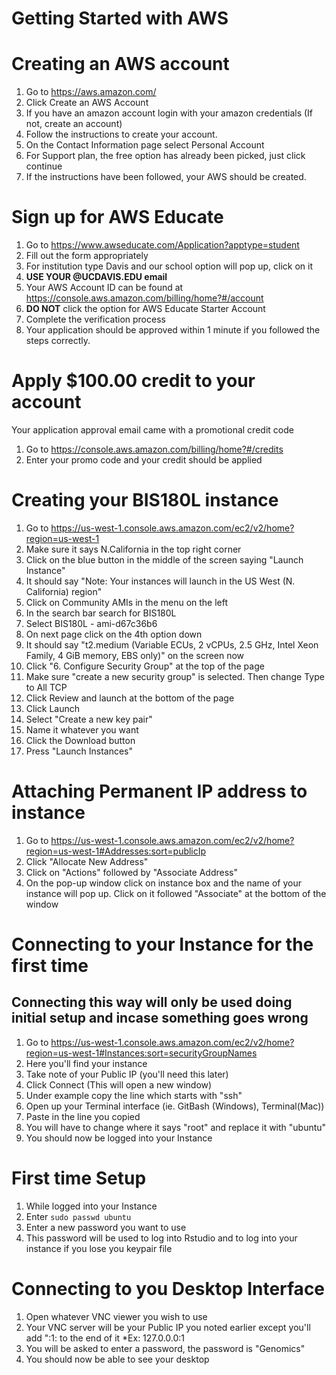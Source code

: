 # Getting Started with AWS
 
 
# Creating an AWS account

1. Go to https://aws.amazon.com/
2. Click Create an AWS Account
3. If you have an amazon account login with your amazon credentials (If not, create an account)
  1. Follow the instructions to create your account.
  2. On the Contact Information page select Personal Account
  3. For Support plan, the free option has already been picked, just click continue
4. If the instructions have been followed, your AWS should be created.

# Sign up for AWS Educate

1. Go to https://www.awseducate.com/Application?apptype=student
2. Fill out the form appropriately
  1. For institution type Davis and our school option will pop up, click on it
  2. __USE YOUR @UCDAVIS.EDU email__
  3. Your AWS Account ID can be found at https://console.aws.amazon.com/billing/home?#/account
  4. __DO NOT__ click the option for AWS Educate Starter Account
3. Complete the verification process
4. Your application should be approved within 1 minute if you followed the steps correctly.

# Apply $100.00 credit to your account

Your application approval email came with a promotional credit code

1. Go to https://console.aws.amazon.com/billing/home?#/credits
2. Enter your promo code and your credit should be applied

# Creating your BIS180L instance

1. Go to https://us-west-1.console.aws.amazon.com/ec2/v2/home?region=us-west-1
  1. Make sure it says N.California in the top right corner
2. Click on the blue button in the middle of the screen saying "Launch Instance"
  1. It should say "Note: Your instances will launch in the US West (N. California) region"
3. Click on Community AMIs in the menu on the left
4. In the search bar search for BIS180L
5. Select BIS180L - ami-d67c36b6
6. On next page click on the 4th option down 
  1. It should say "t2.medium (Variable ECUs, 2 vCPUs, 2.5 GHz, Intel Xeon Family, 4 GiB memory, EBS only)" on the screen now
7. Click "6. Configure Security Group" at the top of the page
8. Make sure "create a new security group" is selected. Then change Type to All TCP
9. Click Review and launch at the bottom of the page
10. Click Launch
11. Select "Create a new key pair"
  1. Name it whatever you want
  2. Click the Download button
  3. Press "Launch Instances"
  
# Attaching Permanent IP address to instance

1. Go to https://us-west-1.console.aws.amazon.com/ec2/v2/home?region=us-west-1#Addresses:sort=publicIp
2. Click "Allocate New Address"
3. Click on "Actions" followed by "Associate Address"
4. On the pop-up window click on instance box and the name of your instance will pop up. Click on it followed "Associate" at the bottom of the window

# Connecting to your Instance for the first time
## Connecting this way will only be used doing initial setup and incase something goes wrong

1. Go to https://us-west-1.console.aws.amazon.com/ec2/v2/home?region=us-west-1#Instances:sort=securityGroupNames
  1. Here you'll find your instance
  2. Take note of your Public IP (you'll need this later)
2. Click Connect (This will open a new window)
3. Under example copy the line which starts with "ssh"
4. Open up your Terminal interface (ie. GitBash (Windows), Terminal(Mac))
5. Paste in the line you copied
  1. You will have to change where it says "root" and replace it with "ubuntu"
6. You should now be logged into your Instance

# First time Setup

1. While logged into your Instance
2. Enter `sudo passwd ubuntu`
  1. Enter a new password you want to use
  2. This password will be used to log into Rstudio and to log into your instance if you lose you keypair file
  
# Connecting to you Desktop Interface

1. Open whatever VNC viewer you wish to use
2. Your VNC server will be your Public IP you noted earlier except you'll add ":1: to the end of it
  *Ex: 127.0.0.0:1
3. You will be asked to enter a password, the password is "Genomics"
4. You should now be able to see your desktop
